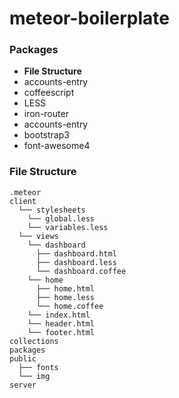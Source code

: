 # meteor-boilerplate

### Packages

- **File Structure**
- accounts-entry
- coffeescript
- LESS
- iron-router
- accounts-entry
- bootstrap3
- font-awesome4


### File Structure

```
.meteor
client
  └── stylesheets
    └── global.less
    └── variables.less
  └── views
    └── dashboard
      ├── dashboard.html
      ├── dashboard.less
      └── dashboard.coffee
    └── home
      ├── home.html
      ├── home.less
      └── home.coffee
    └── index.html
    └── header.html
    └── footer.html
collections
packages
public
  ├── fonts
  └── img
server
```